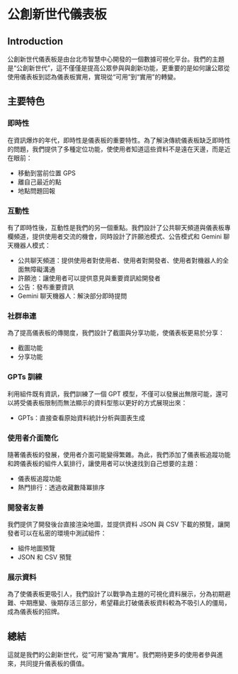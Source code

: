 # 公創新世代儀表板

## Introduction
公創新世代儀表板是由台北市智慧中心開發的一個數據可視化平台。我們的主題是“公創新世代”，這不僅僅是提高公眾參與與創新功能，更重要的是如何讓公眾從使用儀表板到認為儀表板實用，實現從“可用”到“實用”的轉變。

## 主要特色

### 即時性
在資訊爆炸的年代，即時性是儀表板的重要特性。為了解決傳統儀表板缺乏即時性的問題，我們提供了多種定位功能，使使用者知道這些資料不是遠在天邊，而是近在眼前：
- 移動到當前位置 GPS
- 離自己最近的點
- 地點問題回報

### 互動性
有了即時性後，互動性是我們的另一個重點。我們設計了公共聊天頻道與儀表板專欄頻道，提供使用者交流的機會，同時設計了許願池模式、公告模式和 Gemini 聊天機器人模式：
- 公共聊天頻道：提供使用者對使用者、使用者對開發者、使用者對機器人的全面無障礙溝通
- 許願池：讓使用者可以提供意見與重要資訊給開發者
- 公告：發布重要資訊
- Gemini 聊天機器人：解決部分即時提問

### 社群串連
為了提高儀表板的傳閱度，我們設計了截圖與分享功能，使儀表板更易於分享：
- 截圖功能
- 分享功能

### GPTs 訓練
利用組件既有資訊，我們訓練了一個 GPT 模型，不僅可以發展出無限可能，還可以將受儀表板限制而無法顯示的資料型態以更好的方式展現出來：
- GPTs：直接查看原始資料統計分析與圖表生成

### 使用者介面簡化
隨著儀表板的發展，使用者介面可能變得繁雜。為此，我們添加了儀表板追蹤功能和跨儀表板的組件人氣排行，讓使用者可以快速找到自己想要的主題：
- 儀表板追蹤功能
- 熱門排行：透過收藏數降冪排序

### 開發者友善
我們提供了開發後台直接渲染地圖，並提供資料 JSON 與 CSV 下載的預覽，讓開發者可以在私密的環境中測試組件：
- 組件地圖預覽
- JSON 和 CSV 預覽

### 展示資料
為了使儀表板更吸引人，我們設計了以戰爭為主題的可視化資料展示，分為初期避難、中期應變、後期存活三部分，希望藉此打破儀表板資料較為不吸引人的僵局，成為儀表板的招牌。

## 總結
這就是我們的公創新世代，從“可用”變為“實用”。我們期待更多的使用者參與進來，共同提升儀表板的價值。

